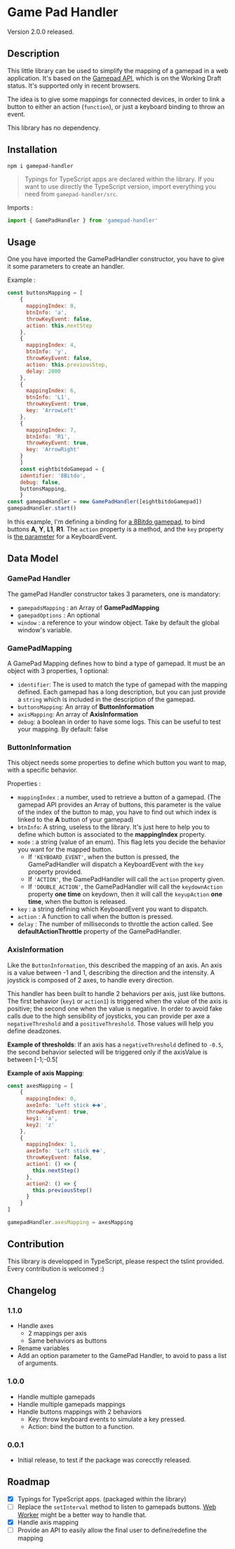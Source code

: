 # Game Pad Handler

Version 2.0.0 released.

## Description

This little library can be used to simplify the mapping of a gamepad in a web application.
It's based on the [Gamepad API](https://developer.mozilla.org/en-US/docs/Web/API/Gamepad_API), which is on the Working Draft status.
It's supported only in recent browsers.

The idea is to give some mappings for connected devices, in order to link a button to either an action (`function`), or just a keyboard binding to throw an event.

This library has no dependency.

## Installation

```npm
npm i gamepad-handler
```  

> Typings for TypeScript apps are declared within the library.
If you want to use directly the TypeScript version, import everything you need from `gamepad-handler/src`.

Imports :

```javascript 1.6
import { GamePadHandler } from 'gamepad-handler'
```


## Usage

One you have imported the GamePadHandler constructor, you have to give it some parameters to create an handler.

Example :

```javascript 1.8
const buttonsMapping = [
    {
      mappingIndex: 0,
      btnInfo: 'a',
      throwKeyEvent: false,
      action: this.nextStep
    },
    {
      mappingIndex: 4,
      btnInfo: 'y',
      throwKeyEvent: false,
      action: this.previousStep,
      delay: 2000
    },
    {
      mappingIndex: 6,
      btnInfo: 'L1',
      throwKeyEvent: true,
      key: 'ArrowLeft'
    },
    {
      mappingIndex: 7,
      btnInfo: 'R1',
      throwKeyEvent: true,
      key: 'ArrowRight'
    }
    ]
    const eightbitdoGamepad = {
    identifier: '8Bitdo',
    debug: false,
    buttonsMapping,
    }
const gamepadHandler = new GamePadHandler([eightbitdoGamepad])
gamepadHandler.start()
```

In this example, I'm defining a binding for [a 8Bitdo gamepad](http://www.8bitdo.com/n30pro-f30pro/), to bind buttons **A**, **Y**, **L1**, **R1**.
The `action` property is a method, and the `key` property is [the parameter](https://developer.mozilla.org/en-US/docs/Web/API/KeyboardEvent/key) for a KeyboardEvent.

## Data Model

### GamePad Handler
The gamePad Handler constructor takes 3 parameters, one is mandatory:
- `gamepadsMapping` : an Array of **GamePadMapping**
- `gamepadOptions` : An optional
- `window` : a reference to your window object. Take by default the global window's variable. 


### GamePadMapping
A GamePad Mapping defines how to bind a type of gamepad. It must be an object with 3 properties, 1 optional:
- `identifier`: The is used to match the type of gamepad with the mapping defined. 
Each gamepad has a long description, but you can just provide a `string` which is included in the description of the gamepad.
- `buttonsMapping`: An array of **ButtonInformation**
- `axisMapping`: An array of **AxisInformation**
- `debug`: a boolean in order to have some logs. This can be useful to test your mapping. By default: false


### ButtonInformation
This object needs some properties to define which button you want to map, with a specific behavior.

Properties :
- `mappingIndex` : a number, used to retrieve a button of a gamepad. (The gamepad API provides an Array of buttons, this parameter is the value of the index of the button to map, you have to find out which index is linked to the **A** button of your gamepad)
- `btnInfo`: A string, useless to the library. 
It's just here to help you to define which button is associated to the **mappingIndex** property.
- `mode` : a string (value of an enum). This flag lets you decide the behavior you want for the mapped button. 
  - If `'KEYBOARD_EVENT'`, when the button is pressed, the GamePadHandler will dispatch a KeyboardEvent with the `key` property provided. 
  - If `'ACTION'`, the GamePadHandler will call the `action` property given.
  - If `'DOUBLE_ACTION'`, the GamePadHandler will call the `keydownAction` property **one time** on keydown, then it will call the `keyupAction` **one time**, when the button is released.
- `key` : a string defining which KeyboardEvent you want to dispatch.
- `action` : A function to call when the button is pressed.
- `delay` : The number of milliseconds to throttle the action called. 
See **defaultActionThrottle** property of the GamePadHandler.


### AxisInformation
Like the `ButtonInformation`, this described the mapping of an axis. 
An axis is a value between -1 and 1, describing the direction and the intensity.
A joystick is composed of 2 axes, to handle every direction.

This handler has been built to handle 2 behaviors per axis, just like buttons.
The first behavior (`key1` or `action1`) is triggered when the value of the axis is positive; the second one when the value is negative.
In order to avoid fake calls due to the high sensibility of joysticks, you can provide per axe a `negativeThreshold` and a `positiveThreshold`.
Those values will help you define deadzones. 

**Example of thresholds**: 
If an axis has a `negativeThreshold` defined to `-0.5`, the second behavior selected will be triggered only if the axisValue is between [-1;-0.5[

**Example of axis Mapping**:

```javascript 1.8
const axesMapping = [
    {
      mappingIndex: 0,
      axeInfo: 'Left stick 🢀🢂',
      throwKeyEvent: true,
      key1: 'a',
      key2: 'z'
    },
    {
      mappingIndex: 1,
      axeInfo: 'Left stick 🢁🢃',
      throwKeyEvent: false,
      action1: () => {
        this.nextStep()
      },
      action2: () => {
        this.previousStep()
      }
    }
]

gamepadHandler.axesMapping = axesMapping
```


## Contribution
This library is developped in TypeScript, please respect the tslint provided.
Every contribution is welcomed :)

## Changelog

### 1.1.0

- Handle axes
  - 2 mappings per axis
  - Same behaviors as buttons
- Rename variables
- Add an option parameter to the GamePad Handler, to avoid to pass a list of arguments.


### 1.0.0

- Handle multiple gamepads
- Handle multiple gamepads mappings
- Handle buttons mappings with 2 behaviors
  - Key: throw keyboard events to simulate a key pressed.
  - Action: bind the button to a function.

### 0.0.1

- Initial release, to test if the package was corecctly released.

## Roadmap

- [X] Typings for TypeScript apps. (packaged within the library)
- [ ] Replace the `setInterval` method to listen to gamepads buttons. [Web Worker](https://developer.mozilla.org/en-US/docs/Web/API/Worker) might be a better way to handle that.
- [X] Handle axis mapping
- [ ] Provide an API to easily allow the final user to define/redefine the mapping
